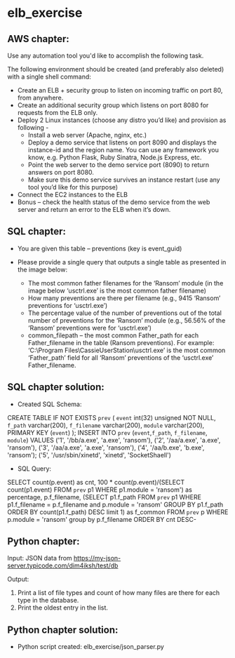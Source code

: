# elb_exercise

AWS chapter:
------------

Use any automation tool you'd like to accomplish the following task.

The following environment should be created (and preferably also deleted) with a single shell command:
 
- Create an ELB + security group to listen on incoming traffic on port 80, from anywhere.
- Create an additional security group which listens on port 8080 for requests from the ELB only.
- Deploy 2 Linux instances (choose any distro you’d like) and provision as following -
  - Install a web server (Apache, nginx, etc.)
  - Deploy a demo service that listens on port 8090 and displays the instance-id and the region name.
    You can use any framework you know, e.g. Python Flask, Ruby Sinatra, Node.js Express, etc.
  - Point the web server to the demo service port (8090) to return answers on port 8080.
  - Make sure this demo service survives an instance restart (use any tool you’d like for this purpose)
- Connect the EC2 instances to the ELB
- Bonus – check the health status of the demo service from the web server and
  return an error to the ELB when it’s down.

SQL chapter:
------------

- You are given this table – preventions (key is event_guid)

- Please provide a single query that outputs a single table as presented in the image below:
  - The most common father filenames for the ‘Ransom’ module (in the image below ‘usctrl.exe’ is the most common father filename)
  - How many preventions are there per filename (e.g., 9415 ‘Ransom’ preventions for ‘usctrl.exe’)
  - The percentage value of the number of preventions out of the total number of preventions for the ‘Ransom’ module
    (e.g., 56.56% of the ‘Ransom’ preventions were for ‘usctrl.exe’)
  - common_filepath – the most common Father_path for each Father_filename in the table (Ransom preventions). 
For example: ‘C:\Program Files\CassieUserStation\usctrl.exe’ is the most common ‘Father_path’ field for all ‘Ransom’ preventions of the ‘usctrl.exe’ Father_filename.


SQL chapter solution:
---------------------


- Created SQL Schema:

CREATE TABLE IF NOT EXISTS `prev` (
  `event` int(32) unsigned NOT NULL,
  `f_path` varchar(200),
  `f_filename` varchar(200),
  `module` varchar(200),
  PRIMARY KEY (`event`)
);
INSERT INTO `prev` (`event`,`f_path`, `f_filename`, `module`) VALUES
  ('1', '/bb/a.exe', 'a.exe', 'ransom'),
  ('2', '/aa/a.exe', 'a.exe', 'ransom'),
  ('3', '/aa/a.exe', 'a.exe', 'ransom'),
  ('4', '/aa/b.exe', 'b.exe', 'ransom');
  ('5', '/usr/sbin/xinetd', 'xinetd', 'SocketShaell')


- SQL Query:

SELECT count(p.event) as cnt,
  100 * count(p.event)/(SELECT count(p1.event) FROM `prev` p1 WHERE p1.module = 'ransom') as percentage,
  p.f_filename,
  (SELECT p1.f_path FROM `prev` p1 WHERE p1.f_filename = p.f_filename and p.module = 'ransom' GROUP BY p1.f_path ORDER BY count(p1.f_path) DESC limit 1) as f_common
FROM `prev` p
WHERE p.module = 'ransom'
group by p.f_filename
ORDER BY cnt DESC-


Python chapter:
---------------

Input:
JSON data from https://my-json-server.typicode.com/dim4iksh/test/db

Output:
1. Print a list of file types and count of how many files are there for each type in the database.
2. Print the oldest entry in the list.


Python chapter solution:
------------------------

- Python script created: elb_exercise/json_parser.py


